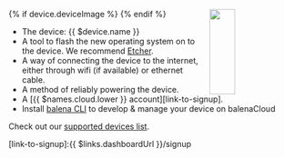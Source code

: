 {% if device.deviceImage %}
    <img height=150px style="float: right;padding-left: 10px;" src="/img/{{ $device.id }}/{{ $device.id }}.jpg" width="30%">
{% endif %}

* The device: {{ $device.name }}
* A tool to flash the new operating system on to the device. We recommend [Etcher](https://www.balena.io/etcher).
* A way of connecting the device to the internet, either through wifi (if available) or ethernet cable.
* A method of reliably powering the device.
* A [{{ $names.cloud.lower }} account][link-to-signup].
* Install [balena CLI](https://github.com/balena-io/balena-cli/blob/master/INSTALL.md) to develop & manage your device on balenaCloud

Check out our [supported devices list][supportedDevicesList].

[supportedDevicesList]:/reference/hardware/devices/
[link-to-signup]:{{ $links.dashboardUrl }}/signup

